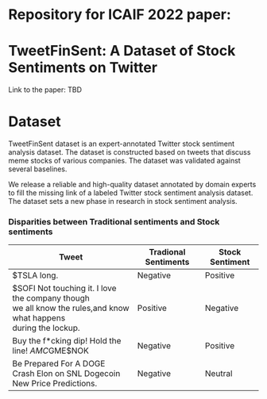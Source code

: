 # Repository for ICAIF 2022 paper:
# TweetFinSent: A Dataset of Stock Sentiments on Twitter
Link to the paper: TBD

# Dataset

TweetFinSent dataset is an expert-annotated Twitter stock sentiment analysis dataset. The dataset is constructed based on tweets that discuss meme stocks of various companies. The dataset was validated against several baselines. 

We release a reliable and high-quality dataset annotated by domain experts to fill the missing link of a labeled Twitter stock sentiment analysis dataset. The dataset sets a new phase in research in stock sentiment analysis. 

### Disparities between Traditional sentiments and Stock sentiments

| Tweet                                           | Tradional Sentiments | Stock Sentiment   |
|-------------------------------------------------|----------------------|-------------------|
|$TSLA long.                                      |       Negative       | Positive          |
|$SOFI Not touching it. I love the company though <br /> we all know the rules,and know what happens <br />  during the lockup.  |          Positive    | Negative |
|Buy the f*cking dip! Hold the line! $AMC$GME$NOK |           Negative   | Positive          |
|Be Prepared For A DOGE Crash Elon on SNL Dogecoin <br>New Price Predictions. |   Negative           |  Neutral          |



